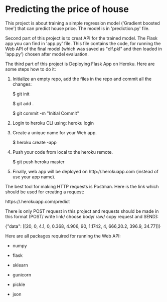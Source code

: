 # Predicting the price of house

This project is about training a simple regression model ('Gradient boosted tree') that can predict house price. The model is in 'prediction.py' file.

Second part of this project is to creat API for the trained model. The Flask app you can find in 'app.py' file.
This file contains the code, for running the Web API of the final model (which was saved as "clf.pkl" and then loaded in 'app.py') chosen after model evaluation.


The third part of this project is Deploying Flask App on Heroku.
Here are some steps how to do it:
1. Initialize an empty repo, add the files in the repo and commit all the changes:

    $ git init 
    
    $ git add .
    
    $ git commit -m "Initial Commit"
    
2. Login to heroku CLI using: heroku login

3. Create a unique name for your Web app.

    $ heroku create <app name>-app
    
4. Push your code from local to the heroku remote.

    $ git push heroku master
    
5. Finally, web app will be deployed on http://<app name>.herokuapp.com (instead of <app name> use your app name).


The best tool for making HTTP requests is Postman. Here is the link which should be used for creating a request:

https://<app name>.herokuapp.com/predict
    
There is only POST request in this project and requests should be made in this format (POST/ write link/ choose body/ raw/ copy request and SEND):

{"data": [[20, 0, 4.1, 0, 0.368, 4.906, 90, 1.1742, 4, 666,20.2, 396.9, 34.77]]}


Here are all packages required for running the Web API:
* numpy

* flask

* sklearn

* gunicorn

* pickle

* json
